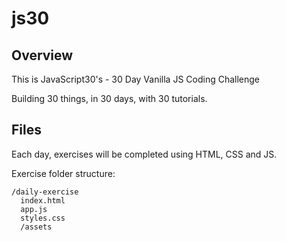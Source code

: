 # js30

## Overview
This is JavaScript30's - 30 Day Vanilla JS Coding Challenge

Building 30 things, in 30 days, with 30 tutorials.

## Files
Each day, exercises will be completed using HTML, CSS and JS.

Exercise folder structure:
```
/daily-exercise
  index.html
  app.js
  styles.css
  /assets
```
